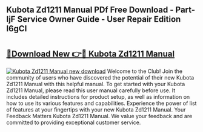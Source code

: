 ## Kubota Zd1211 Manual PDf Free Download - Part-IjF Service Owner Guide - User Repair Edition l6gCI

# <h2><a href="http://bc87243.oget.top/?id=Kubota+Zd1211+Manual">🔗Download New 👉🔴 Kubota Zd1211 Manual</a></h2>

[![Kubota Zd1211 Manual new download](https://i.imgur.com/5g1atiW.png)](http://bc87243.oget.top/?id=Kubota+Zd1211+Manual)
Welcome to the Club! Join the community of users who have discovered the potential of their new Kubota Zd1211 Manual with this helpful manual. To get started with your Kubota Zd1211 Manual, please read this user manual carefully before use. It includes detailed instructions for product setup, as well as information on how to use its various features and capabilities. Experience the power of list of features at your fingertips with your new Kubota Zd1211 Manual. Your Feedback Matters Kubota Zd1211 Manual. We value your feedback and are committed to providing exceptional customer service.
